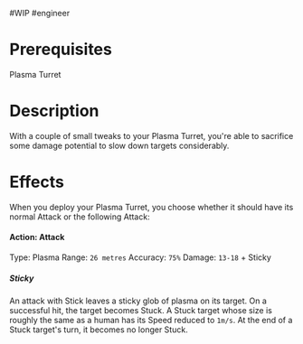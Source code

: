 #WIP #engineer 

# Prerequisites

Plasma Turret

# Description

With a couple of small tweaks to your Plasma Turret, you're able to sacrifice some damage potential to slow down targets considerably.

# Effects

When you deploy your Plasma Turret, you choose whether it should have its normal Attack or the following Attack:

#### Action: Attack

Type: Plasma
Range: `26 metres`
Accuracy: `75%`
Damage: `13-18` + Sticky

##### Sticky

An attack with Stick leaves a sticky glob of plasma on its target. On a successful hit, the target becomes Stuck. A Stuck target whose size is roughly the same as a human has its Speed reduced to `1m/s`. At the end of a Stuck target's turn, it becomes no longer Stuck.